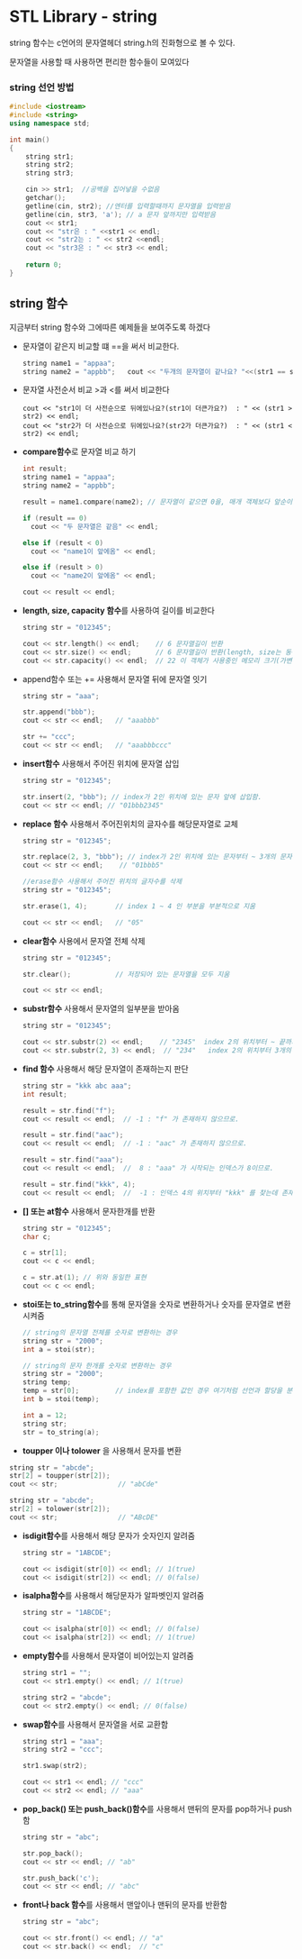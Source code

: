 # STL Library - string

string 함수는 c언어의 문자열헤더 string.h의 진화형으로 볼 수 있다.

문자열을 사용할 때 사용하면 편리한 함수들이 모여있다

### string 선언 방법

```c++
#include <iostream>
#include <string>
using namespace std;

int main()
{
	string str1;
	string str2;
	string str3;

	cin >> str1;  //공백을 집어넣을 수없음
	getchar();
	getline(cin, str2); //엔터를 입력할때까지 문자열을 입력받음
	getline(cin, str3, 'a'); // a 문자 앞까지만 입력받음
	cout << str1;
	cout << "str은 : " <<str1 << endl;
	cout << "str2는 : " << str2 <<endl;
	cout << "str3은 : " << str3 << endl;
    
    return 0;
}
```



## string 함수

지금부터 string 함수와 그에따른 예제들을 보여주도록 하겠다

* 문자열이 같은지 비교할 떄 ==을 써서 비교한다.

  ```c++
  string name1 = "appaa";
  string name2 = "appbb";	cout << "두개의 문자열이 같나요? "<<(str1 == str2) << endl; //같으면 1을 반환하고 다르면 0을 반환한다
  ```

  

* 문자열 사전순서 비교  >과 <를 써서 비교한다

  ```
  cout << "str1이 더 사전순으로 뒤에있나요?(str1이 더큰가요?)  : " << (str1 > str2) << endl;
  cout << "str2가 더 사전순으로 뒤에있나요?(str2가 더큰가요?)  : " << (str1 < str2) << endl;
  ```

  

* **compare함수**로 문자열 비교 하기

  ```c++
  int result;
  string name1 = "appaa";
  string name2 = "appbb";
  
  result = name1.compare(name2); // 문자열이 같으면 0을, 매개 객체보다 앞순이면 -1을, 매개 객체보다 뒷순이면 1을 반환함
  
  if (result == 0)
  	cout << "두 문자열은 같음" << endl;
  
  else if (result < 0)
  	cout << "name1이 앞에옴" << endl;
  
  else if (result > 0)
  	cout << "name2이 앞에옴" << endl;
  
  cout << result << endl;
  ```

  

* **length, size, capacity 함수**를 사용하여 길이를 비교한다

  ```c++
  string str = "012345";
  
  cout << str.length() << endl;    // 6 문자열길이 반환
  cout << str.size() << endl;      // 6 문자열길이 반환(length, size는 동작결과가 동일함)
  cout << str.capacity() << endl;  // 22 이 객체가 사용중인 메모리 크기(가변)
  ```

  

* append함수 또는 += 사용해서 문자열 뒤에 문자열 잇기

  ```c++
  string str = "aaa";
  
  str.append("bbb");
  cout << str << endl;   // "aaabbb"
  
  str += "ccc";
  cout << str << endl;   // "aaabbbccc"
  ```

  

* **insert함수** 사용해서 주어진 위치에 문자열 삽입

  ```c++
  string str = "012345";
  
  str.insert(2, "bbb"); // index가 2인 위치에 있는 문자 앞에 삽입함.
  cout << str << endl; // "01bbb2345"
  ```

  

* **replace 함수** 사용해서 주어진위치의 글자수를 해당문자열로 교체

  ```c++
  string str = "012345";
  
  str.replace(2, 3, "bbb"); // index가 2인 위치에 있는 문자부터 ~ 3개의 문자를 "bbb"로 대체함
  cout << str << endl;    // "01bbb5"
  
  //erase함수 사용해서 주어진 위치의 글자수를 삭제
  string str = "012345";
  
  str.erase(1, 4);       // index 1 ~ 4 인 부분을 부분적으로 지움
  
  cout << str << endl;   // "05"
  ```

  

* **clear함수** 사용에서 문자열 전체 삭제

  ```c++
  string str = "012345";
  
  str.clear();           // 저장되어 있는 문자열을 모두 지움
  
  cout << str << endl;   
  ```

  

* **substr함수** 사용해서 문자열의 일부분을 받아옴

  ```c++
  string str = "012345";
  
  cout << str.substr(2) << endl;    // "2345"  index 2의 위치부터 ~ 끝까지의 문자를 반환함
  cout << str.substr(2, 3) << endl;  // "234"   index 2의 위치부터 3개의 문자를 반환함
  ```

  

* **find 함수** 사용해서 해당 문자열이 존재하는지 판단

  ```c++
  string str = "kkk abc aaa";
  int result;
  
  result = str.find("f");
  cout << result << endl;  // -1 : "f" 가 존재하지 않으므로.
  
  result = str.find("aac");
  cout << result << endl;  // -1 : "aac" 가 존재하지 않으므로.
  
  result = str.find("aaa");
  cout << result << endl;  //  8 : "aaa" 가 시작되는 인덱스가 8이므로.
  
  result = str.find("kkk", 4);
  cout << result << endl;  //  -1 : 인덱스 4의 위치부터 "kkk" 를 찾는데 존재하지 않으므로.
  ```

  

* **[] 또는 at함수** 사용해서 문자한개를 반환

  ```c++
  string str = "012345";
  char c;
  
  c = str[1];
  cout << c << endl;
  
  c = str.at(1); // 위와 동일한 표현
  cout << c << endl;
  ```

  


* **stoi또는 to_string함수**를 통해 문자열을 숫자로 변환하거나 숫자를 문자열로 변환시켜줌

  ```c++
  // string의 문자열 전체를 숫자로 변환하는 경우
  string str = "2000";
  int a = stoi(str);
  
  // string의 문자 한개를 숫자로 변환하는 경우
  string str = "2000";
  string temp;
  temp = str[0];         // index를 포함한 값인 경우 여기처럼 선언과 할당을 분리시켜줘야 한다.
  int b = stoi(temp);
  
  int a = 12;
  string str;
  str = to_string(a);
  ```

  

*  **toupper 이나 tolower** 을 사용해서 문자를 변환

  ```c++
  string str = "abcde";
  str[2] = toupper(str[2]);
  cout << str;               // "abCde"
  
  string str = "abcde";
  str[2] = tolower(str[2]);
  cout << str;               // "ABcDE"
  ```

  

* **isdigit함수**를 사용해서 해당 문자가 숫자인지 알려줌

  ```C++
  string str = "1ABCDE";
  
  cout << isdigit(str[0]) << endl; // 1(true)
  cout << isdigit(str[2]) << endl; // 0(false)
  ```

  

* **isalpha함수**를 사용해서 해당문자가 알파벳인지 알려줌

  ```c++
  string str = "1ABCDE";
  
  cout << isalpha(str[0]) << endl; // 0(false)
  cout << isalpha(str[2]) << endl; // 1(true)
  ```

  

* **empty함수**를 사용해서 문자열이 비어있는지 알려줌

  ```c++
  string str1 = "";
  cout << str1.empty() << endl; // 1(true)
  
  string str2 = "abcde";
  cout << str2.empty() << endl; // 0(false)
  ```

  

* **swap함수**를 사용해서 문자열을 서로 교환함

  ```c++
  string str1 = "aaa";
  string str2 = "ccc";
  
  str1.swap(str2);
  
  cout << str1 << endl; // "ccc"
  cout << str2 << endl; // "aaa"
  ```

  

* **pop_back() 또는 push_back()함수**를 사용해서 맨뒤의 문자를 pop하거나 push함

  ```c++
  string str = "abc";
  
  str.pop_back();
  cout << str << endl; // "ab"
  
  str.push_back('c');
  cout << str << endl; // "abc"
  ```

  

* **front나 back 함수**를 사용해서 맨앞이나 맨뒤의 문자를 반환함

  ```c++
  string str = "abc";
  
  cout << str.front() << endl; // "a"
  cout << str.back() << endl;  // "c"
  ```

  
